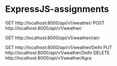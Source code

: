 # ExpressJS-assignments
GET http://localhost:8000/api/v1/weather/
POST http://localhost:8000/api/v1/weather/


GET http://localhost:8000/api/v1/weather/rain

GET http://localhost:8000/api/v1/weather/Delhi
PUT http://localhost:8000/api/v1/weather/Delhi
DELETE http://localhost:8000/api/v1/weather/Agra

